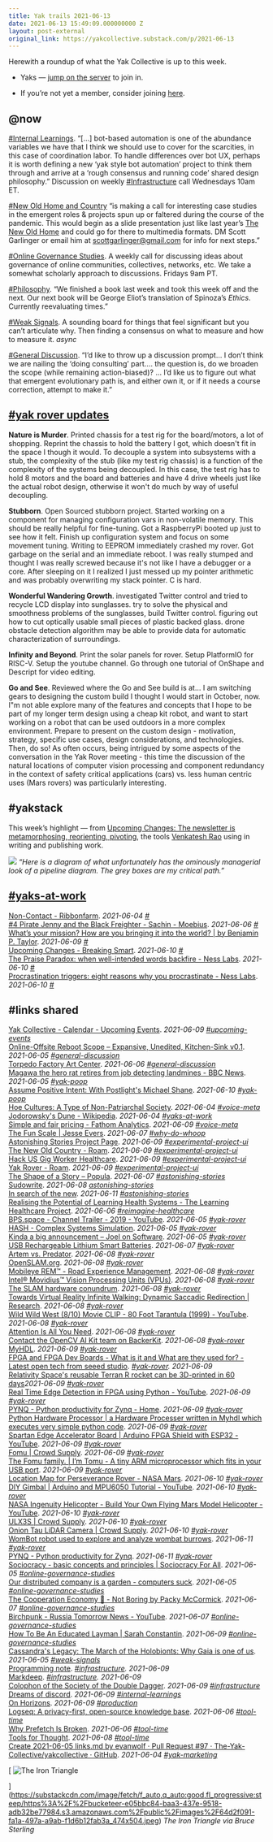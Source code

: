 ```yaml
---
title: Yak trails 2021-06-13
date: 2021-06-13 15:49:09.000000000 Z
layout: post-external
original_link: https://yakcollective.substack.com/p/2021-06-13
---
```


Herewith a roundup of what the Yak Collective is up to this week.

- Yaks — [jump on the server](https://discord.com/channels/692111190851059762/725542427229945877) to join in.

- If you’re not yet a member, consider joining [here](https://yakcollective.org/join).

## @now

[#Internal Learnings](https://discord.com/channels/692111190851059762/706605168854171709/850421783998758935). “[…] bot-based automation is one of the abundance variables we have that I think we should use to cover for the scarcities, in this case of coordination labor. To handle differences over bot UX, perhaps it is worth defining a new ‘yak style bot automation’ project to think them through and arrive at a ‘rough consensus and running code’ shared design philosophy.” Discussion on weekly [#Infrastructure](https://discord.com/channels/692111190851059762/704369362315772044) call Wednesdays 10am ET.

[#New Old Home and Country](https://discord.com/channels/692111190851059762/709753766076874774) “is making a call for interesting case studies in the emergent roles & projects spun up or faltered during the course of the pandemic. This would begin as a slide presentation just like last year’s [The New Old Home](https://www.yakcollective.org/projects/the-new-old-home/) and could go for there to multimedia formats. DM Scott Garlinger or email him at [scottgarlinger@gmail.com](mailto:scottgarlinger@gmail.com) for info for next steps.”

[#Online Governance Studies](https://discord.com/channels/692111190851059762/709454740614021121). A weekly call for discussing ideas about governance of online communities, collectives, networks, etc. We take a somewhat scholarly approach to discussions. Fridays 9am PT.

[#Philosophy](https://discord.com/channels/692111190851059762/702921068834324710). “We finished a book last week and took this week off and the next. Our next book will be George Eliot’s translation of Spinoza’s _Ethics_. Currently reevaluating times.”

[#Weak Signals](https://discord.com/channels/692111190851059762/706606552819433482). A sounding board for things that feel significant but you can’t articulate why. Then finding a consensus on what to measure and how to measure it. _async_

[#General Discussion](https://discord.com/channels/692111190851059762/725542427229945877/850428862101979156). “I’d like to throw up a discussion prompt… I don’t think we are nailing the ‘doing consulting’ part.… the question is, do we broaden the scope (while remaining action-biased)? … I’d like us to figure out what that emergent evolutionary path is, and either own it, or if it needs a course correction, attempt to make it.”

## **[#yak rover updates](https://www.yakcollective.org/projects/yak-rover/)**

**Nature is Murder**. Printed chassis for a test rig for the board/motors, a lot of shopping. Reprint the chassis to hold the battery I got, which doesn't fit in the space I though it would. To decouple a system into subsystems with a stub, the complexity of the stub (like my test rig chassis) is a function of the complexity of the systems being decoupled. In this case, the test rig has to hold 8 motors and the board and batteries and have 4 drive wheels just like the actual robot design, otherwise it won't do much by way of useful decoupling.

**Stubborn**. Open Sourced stubborn project. Started working on a component for managing configuration vars in non-volatile memory. This should be really helpful for fine-tuning. Got a RaspberryPi booted up just to see how it felt. Finish up configuration system and focus on some movement tuning. Writing to EEPROM immediately crashed my rover. Got garbage on the serial and an immediate reboot. I was really stumped and thought I was really screwed because it's not like I have a debugger or a core. After sleeping on it I realized I just messed up my pointer arithmetic and was probably overwriting my stack pointer. C is hard.

**Wonderful Wandering Growth**. investigated Twitter control and tried to recycle LCD display into sunglasses. try to solve the physical and smoothness problems of the sunglasses, build Twitter control. figuring out how to cut optically usable small pieces of plastic backed glass. drone obstacle detection algorithm may be able to provide data for automatic characterization of surroundings.

**Infinity and Beyond**. Print the solar panels for rover. Setup PlatformIO for RISC-V. Setup the youtube channel. Go through one tutorial of OnShape and Descript for video editing.

**Go and See**. Reviewed where the Go and See build is at... I am switching gears to designing the custom build I thought I would start in October, now. I"m not able explore many of the features and concepts that I hope to be part of my longer term design using a cheap kit robot, and want to start working on a robot that can be used outdoors in a more complex environment. Prepare to present on the custom design - motivation, strategy, specific use cases, design considerations, and technologies. Then, do so! As often occurs, being intrigued by some aspects of the conversation in the Yak Rover meeting - this time the discussion of the natural locations of computer vision processing and component redundancy in the context of safety critical applications (cars) vs. less human centric uses (Mars rovers) was particularly interesting.

## #yakstack

This week’s highlight — from [Upcoming Changes: The newsletter is metamorphosing, reorienting, pivoting](https://breakingsmart.substack.com/p/upcoming-changes), the tools [Venkatesh Rao](https://breakingsmart.substack.com/p/upcoming-changes) using in writing and publishing work.

[![](https://substackcdn.com/image/fetch/w_1456,c_limit,f_auto,q_auto:good,fl_progressive:steep/https%3A%2F%2Fbucketeer-e05bbc84-baa3-437e-9518-adb32be77984.s3.amazonaws.com%2Fpublic%2Fimages%2F204a3b6f-d39d-463d-b6e3-b6050c23524f_1712x1286.png)](https://substackcdn.com/image/fetch/f_auto,q_auto:good,fl_progressive:steep/https%3A%2F%2Fbucketeer-e05bbc84-baa3-437e-9518-adb32be77984.s3.amazonaws.com%2Fpublic%2Fimages%2F204a3b6f-d39d-463d-b6e3-b6050c23524f_1712x1286.png)
_“Here is a diagram of what unfortunately has the ominously managerial look of a pipeline diagram. The grey boxes are my critical path.”_

## **[#yaks-at-work](https://discord.com/channels/692111190851059762/723191355991654422)**

[Non-Contact - Ribbonfarm](https://www.ribbonfarm.com/2021/06/04/non-contact/). _2021-06-04 [#](https://discord.com/channels/692111190851059762/723191355991654422/850433670422724628)_  
[#4 Pirate Jenny and the Black Freighter - Sachin - Moebius](https://moebius.substack.com/p/4-pirate-jenny-and-the-black-freighter). _2021-06-06 [#](https://discord.com/channels/692111190851059762/723191355991654422/851228109688012850)_  
[What’s your mission? How are you bringing it into the world? | by Benjamin P. Taylor](https://antlerboy.medium.com/whats-your-mission-how-are-you-bringing-it-into-the-world-bc07c6833bda). _2021-06-09 [#](https://discord.com/channels/692111190851059762/723191355991654422/852082521264750592)_  
[Upcoming Changes - Breaking Smart](https://breakingsmart.substack.com/p/upcoming-changes). _2021-06-10 [#](https://discord.com/channels/692111190851059762/723191355991654422/852342444660883516)_  
[The Praise Paradox: when well-intended words backfire - Ness Labs](https://nesslabs.com/praise-paradox). _2021-06-10 [#](https://discord.com/channels/692111190851059762/723191355991654422/852547654859620383)_  
[Procrastination triggers: eight reasons why you procrastinate - Ness Labs](https://nesslabs.com/procrastination-triggers). _2021-06-10 [#](https://discord.com/channels/692111190851059762/723191355991654422/852570141279125534)_

## #links shared

[Yak Collective - Calendar - Upcoming Events](https://calendar.google.com/calendar/u/0/embed?src=o995m43173bpslmhh49nmrp5i4@group.calendar.google.com). _2021-06-09 [#upcoming-events](app://obsidian.md/index.html#upcoming-events)_  
[Online-Offsite Reboot Scope – Expansive, Unedited, Kitchen-Sink v0.1](https://docs.google.com/document/d/1HBu4rFymxvki0HaVPbAh5_yg69ZWsbpvZFJKn_RO6nQ/edit). _2021-06-05 [#general-discussion](app://obsidian.md/index.html#general-discussion)_  
[Torpedo Factory Art Center](https://torpedofactory.org/). _2021-06-06 [#general-discussion](app://obsidian.md/index.html#general-discussion)_  
[Magawa the hero rat retires from job detecting landmines - BBC News](https://www.bbc.com/news/world-asia-57345703). _2021-06-05 [#yak-poop](app://obsidian.md/index.html#yak-poop)_  
[Assume Positive Intent: With Postlight's Michael Shane](https://postlight.com/podcast/assume-positive-intent-with-postlights-michael-shane). _2021-06-10 [#yak-poop](app://obsidian.md/index.html#yak-poop)_  
[Hoe Cultures: A Type of Non-Patriarchal Society](https://srconstantin.wordpress.com/2017/09/13/hoe-cultures-a-type-of-non-patriarchal-society/). _2021-06-04 [#voice-meta](app://obsidian.md/index.html#voice-meta)_  
[Jodorowsky's Dune - Wikipedia](https://en.wikipedia.org/wiki/Jodorowsky%27s_Dune). _2021-06-04 [#yaks-at-work](app://obsidian.md/index.html#yaks-at-work)_  
[Simple and fair pricing - Fathom Analytics](https://usefathom.com/pricing). _2021-06-09 [#voice-meta](app://obsidian.md/index.html#voice-meta)_  
[The Fun Scale | Jesse Evers](https://jesseevers.com/fun/). _2021-06-07 [#why-do-whoop](app://obsidian.md/index.html#why-do-whoop)_  
[Astonishing Stories Project Page](https://tinyurl.com/roamh1/174?_Astonishing_Stories). _2021-06-09 [#experimental-project-ui](app://obsidian.md/index.html#experimental-project-ui)_  
[The New Old Country - Roam](https://tinyurl.com/roamh1/177?_The_New_Old_Country). _2021-06-09 [#experimental-project-ui](app://obsidian.md/index.html#experimental-project-ui)_  
[Hack US Gig Worker Healthcare](https://roamresearch.com/#/app/ArtOfGig/page/5oz2LDnNd). _2021-06-09 [#experimental-project-ui](app://obsidian.md/index.html#experimental-project-ui)_  
[Yak Rover - Roam](https://tinyurl.com/roamh1/179?_Yak_Rover). _2021-06-09 [#experimental-project-ui](app://obsidian.md/index.html#experimental-project-ui)_  
[The Shape of a Story – Popula](https://popula.com/2020/11/17/the-shape-of-a-story/). _2021-06-07 [#astonishing-stories](app://obsidian.md/index.html#astonishing-stories)_  
[Sudowrite](https://www.sudowrite.com/). _2021-06-08 [astonishing-stories](https://discord.com/channels/692111190851059762/709768319108120636/851919862343139348)_  
[In search of the new](https://society.robinsloan.com/archive/in-search-of-the-new/). _2021-06-11 [#astonishing-stories](app://obsidian.md/index.html#astonishing-stories)_  
[Realising the Potential of Learning Health Systems - The Learning Healthcare Project](https://learninghealthcareproject.org/realising-the-potential-of-learning-health-systems/). _2021-06-06 [#reimagine-healthcare](app://obsidian.md/index.html#reimagine-healthcare)_  
[BPS.space - Channel Trailer - 2019 - YouTube](https://youtu.be/OE0_-g7YV1M). _2021-06-05 [#yak-rover](app://obsidian.md/index.html#yak-rover)_  
[HASH - Complex Systems Simulation](https://hash.ai/). _2021-06-05 [#yak-rover](app://obsidian.md/index.html#yak-rover)_  
[Kinda a big announcement – Joel on Software](https://www.joelonsoftware.com/2021/06/02/kinda-a-big-announcement/). _2021-06-05 [#yak-rover](app://obsidian.md/index.html#yak-rover)_  
[USB Rechargeable Lithium Smart Batteries](https://paleblueearth.com/). _2021-06-07 [#yak-rover](app://obsidian.md/index.html#yak-rover)_  
[Artem vs. Predator](https://www.ribbonfarm.com/2016/05/12/artem-vs-predator/). _2021-06-08 [#yak-rover](app://obsidian.md/index.html#yak-rover)_  
[OpenSLAM.org](https://openslam-org.github.io/). _2021-06-08 [#yak-rover](app://obsidian.md/index.html#yak-rover)_  
[Mobileye REM™ - Road Experience Management](https://www.mobileye.com/our-technology/rem/). _2021-06-08 [#yak-rover](app://obsidian.md/index.html#yak-rover)_  
[Intel® Movidius™ Vision Processing Units (VPUs)](https://www.intel.com/content/www/us/en/products/details/processors/movidius-vpu.html). _2021-06-08 [#yak-rover](app://obsidian.md/index.html#yak-rover)_  
[The SLAM hardware conundrum](https://blog.slamcore.com/the-slam-hardware-conundrum). _2021-06-08 [#yak-rover](app://obsidian.md/index.html#yak-rover)_  
[Towards Virtual Reality Infinite Walking: Dynamic Saccadic Redirection | Research](https://research.nvidia.com/publication/2018-08_Towards-Virtual-Reality). _2021-06-08 [#yak-rover](app://obsidian.md/index.html#yak-rover)_  
[Wild Wild West (8/10) Movie CLIP - 80 Foot Tarantula (1999) - YouTube](https://www.youtube.com/watch?v=NHRtlXDOqOU). _2021-06-08 [#yak-rover](app://obsidian.md/index.html#yak-rover)_  
[Attention Is All You Need](https://arxiv.org/abs/1706.03762). _2021-06-08 [#yak-rover](app://obsidian.md/index.html#yak-rover)_  
[Contact the OpenCV AI Kit team on BackerKit](https://opencv-ai-kit.backerkit.com/faq). _2021-06-08 [#yak-rover](app://obsidian.md/index.html#yak-rover)_  
[MyHDL](http://www.myhdl.org/). _2021-06-09 [#yak-rover](app://obsidian.md/index.html#yak-rover)_  
[FPGA and FPGA Dev Boards - What is it and What are they used for? - Latest open tech from seeed studio](https://www.seeedstudio.com/blog/2019/10/29/fpga-what-is-it-and-what-are-they-used-for/). _[#yak-rover](app://obsidian.md/index.html#yak-rover). 2021-06-09_  
[Relativity Space's reusable Terran R rocket can be 3D-printed in 60 days](https://newatlas.com/space/relativity-spaces-terran-r-rocket-3d-printed/)_2021-06-09 [#yak-rover](app://obsidian.md/index.html#yak-rover)_  
[Real Time Edge Detection in FPGA using Python - YouTube](https://www.youtube.com/watch?v=WtzEbtrQivc). _2021-06-09 [#yak-rover](app://obsidian.md/index.html#yak-rover)_  
[PYNQ - Python productivity for Zynq - Home](http://www.pynq.io/). _2021-06-09 [#yak-rover](app://obsidian.md/index.html#yak-rover)_  
[Python Hardware Processor | a Hardware Processer written in Myhdl which  
executes very simple python code](https://pycpu.wordpress.com/). _2021-06-09 [#yak-rover](app://obsidian.md/index.html#yak-rover)_  
[Spartan Edge Accelerator Board | Arduino FPGA Shield with ESP32 - YouTube](https://www.youtube.com/watch?v=Cs3Gz91Xw5c). _2021-06-09 [#yak-rover](app://obsidian.md/index.html#yak-rover)_  
[Fomu | Crowd Supply](https://www.crowdsupply.com/sutajio-kosagi/fomu). _2021-06-09 [#yak-rover](app://obsidian.md/index.html#yak-rover)_  
[The Fomu family. | I’m Tomu - A tiny ARM microprocessor which fits in your  
USB port](https://tomu.im/). _2021-06-09 [#yak-rover](app://obsidian.md/index.html#yak-rover)_  
[Location Map for Perseverance Rover - NASA Mars](https://mars.nasa.gov/mars2020/mission/where-is-the-rover/). _2021-06-10 [#yak-rover](app://obsidian.md/index.html#yak-rover)_  
[DIY Gimbal | Arduino and MPU6050 Tutorial - YouTube](https://www.youtube.com/watch?v=UxABxSADZ6U). _2021-06-10 [#yak-rover](app://obsidian.md/index.html#yak-rover)_  
[NASA Ingenuity Helicopter - Build Your Own Flying Mars Model Helicopter - YouTube](https://www.youtube.com/watch?v=UoTwTEP0r7M). _2021-06-10 [#yak-rover](app://obsidian.md/index.html#yak-rover)_  
[ULX3S | Crowd Supply](https://www.crowdsupply.com/radiona/ulx3s). _2021-06-10 [#yak-rover](app://obsidian.md/index.html#yak-rover)_  
[Onion Tau LiDAR Camera | Crowd Supply](https://www.crowdsupply.com/onion/tau-lidar-camera). _2021-06-10 [#yak-rover](app://obsidian.md/index.html#yak-rover)_  
[WomBot robot used to explore and analyze wombat burrows](https://newatlas.com/robotics/wombot-robot-wombat-burrows). _2021-06-11 [#yak-rover](app://obsidian.md/index.html#yak-rover)_  
[PYNQ - Python productivity for Zynq](http://www.pynq.io/). _2021-06-11 [#yak-rover](app://obsidian.md/index.html#yak-rover)_  
[Sociocracy - basic concepts and principles | Sociocracy For All](https://www.sociocracyforall.org/sociocracy/). _2021-06-05 [#online-governance-studies](app://obsidian.md/index.html#online-governance-studies)_  
[Our distributed company is a garden - computers suck](https://sanctucompu.substack.com/p/distributed). _2021-06-05 [#online-governance-studies](app://obsidian.md/index.html#online-governance-studies)_  
[The Cooperation Economy 🤝 - Not Boring by Packy McCormick](https://www.notboring.co/p/the-cooperation-economy-?). _2021-06-07 [#online-governance-studies](app://obsidian.md/index.html#online-governance-studies)_  
[Birchpunk - Russia Tomorrow News - YouTube](https://youtu.be/4gyKDCOwdC0). _2021-06-07 [#online-governance-studies](app://obsidian.md/index.html#online-governance-studies)_  
[How To Be An Educated Layman | Sarah Constantin](https://srconstantin.github.io/2021/06/09/Educated-Layman.html). _2021-06-09 [#online-governance-studies](app://obsidian.md/index.html#online-governance-studies)_  
[Cassandra's Legacy: The March of the Holobionts: Why Gaia is one of us](https://cassandralegacy.blogspot.com/2020/03/the-march-of-holobionts-why-gaia-is-one.html). _2021-06-05 [#weak-signals](app://obsidian.md/index.html#weak-signals)_  
[Programming note](https://www.robinsloan.com/notes/society-advisory/). _[#infrastructure](app://obsidian.md/index.html#infrastructure). 2021-06-09_  
[Markdeep](https://casual-effects.com/markdeep/). _[#infrastructure](app://obsidian.md/index.html#infrastructure). 2021-06-09_  
[Colophon of the Society of the Double Dagger](https://society.robinsloan.com/archive/colophon/). _2021-06-09 [#infrastructure](app://obsidian.md/index.html#infrastructure)_  
[Dreams of discord](https://society.robinsloan.com/archive/dreams-of-discord/). _2021-06-09 [#internal-learnings](app://obsidian.md/index.html#internal-learnings)_  
[On Horizons](https://www.yakcollective.org/projects/future-frontiers/01-philosophy-01-on-horizons-01/). _2021-06-09 [#production](app://obsidian.md/index.html#production)_  
[Logseq: A privacy-first, open-source knowledge base](https://logseq.com/). _2021-06-06 [#tool-time](app://obsidian.md/index.html#tool-time)_  
[Why Prefetch Is Broken](https://www.jefftk.com/p/why-prefetch-is-broken). _2021-06-06 [#tool-time](app://obsidian.md/index.html#tool-time)_  
[Tools for Thought](https://www.forthought.tools/). _2021-06-08 [#tool-time](app://obsidian.md/index.html#tool-time)_  
[Create 2021-06-05 links.md by evanwolf · Pull Request #97 · The-Yak-Collective/yakcollective · GitHub](https://github.com/The-Yak-Collective/yakcollective/pull/97). _2021-06-04 [#yak-marketing](app://obsidian.md/index.html#yak-marketing)_

[
 ![The Iron Triangle](https://substackcdn.com/image/fetch/w_1456,c_limit,f_auto,q_auto:good,fl_progressive:steep/https%3A%2F%2Fbucketeer-e05bbc84-baa3-437e-9518-adb32be77984.s3.amazonaws.com%2Fpublic%2Fimages%2F64d2f091-fa1a-497a-a9ab-f1d6b12fab3a_474x504.jpeg "The Iron Triangle")

](https://substackcdn.com/image/fetch/f_auto,q_auto:good,fl_progressive:steep/https%3A%2F%2Fbucketeer-e05bbc84-baa3-437e-9518-adb32be77984.s3.amazonaws.com%2Fpublic%2Fimages%2F64d2f091-fa1a-497a-a9ab-f1d6b12fab3a_474x504.jpeg)
_The Iron Triangle via Bruce Sterling_

